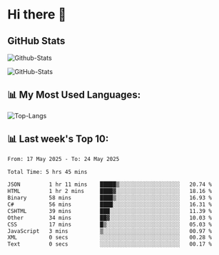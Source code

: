 # Hi there 👋

## GitHub Stats
![Github-Stats](https://github-readme-stats-sigma-five.vercel.app/api?username=ltorson&show_icons=true&theme=radical&count_private=true&show=reviews,discussions_started,discussions_answered,prs_merged,prs_merged_percentage)

![GitHub-Stats](https://github-readme-stats.vercel.app/api/wakatime?username=LeeTorson&theme=synthwave&size_weight=0.5&count_weight=0.5&title_color=36F9F6&langs_count=10&count_private=true)

## 📊 My Most Used Languages:
![Top-Langs](https://github-readme-stats-sigma-five.vercel.app/api/top-langs/?username=LTorson&layout=compact&langs_count=10)


## 📊 Last week's Top 10:
<!--START_SECTION:waka-->

```txt
From: 17 May 2025 - To: 24 May 2025

Total Time: 5 hrs 45 mins

JSON         1 hr 11 mins    █████▒░░░░░░░░░░░░░░░░░░░   20.74 %
HTML         1 hr 2 mins     ████▓░░░░░░░░░░░░░░░░░░░░   18.16 %
Binary       58 mins         ████▒░░░░░░░░░░░░░░░░░░░░   16.93 %
C#           56 mins         ████░░░░░░░░░░░░░░░░░░░░░   16.31 %
CSHTML       39 mins         ███░░░░░░░░░░░░░░░░░░░░░░   11.39 %
Other        34 mins         ██▓░░░░░░░░░░░░░░░░░░░░░░   10.03 %
CSS          17 mins         █▒░░░░░░░░░░░░░░░░░░░░░░░   05.03 %
JavaScript   3 mins          ▒░░░░░░░░░░░░░░░░░░░░░░░░   00.97 %
XML          0 secs          ░░░░░░░░░░░░░░░░░░░░░░░░░   00.28 %
Text         0 secs          ░░░░░░░░░░░░░░░░░░░░░░░░░   00.17 %
```

<!--END_SECTION:waka-->
